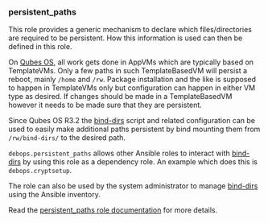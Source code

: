 ### persistent_paths

This role provides a generic mechanism to declare which
files/directories are required to be persistent. How this information is
used can then be defined in this role.

On [Qubes OS](https://en.wikipedia.org/wiki/Qubes_OS), all work gets
done in AppVMs which are typically based on TemplateVMs. Only a few
paths in such TemplateBasedVM will persist a reboot, mainly `/home` and
`/rw`. Package installation and the like is supposed to happen in
TemplateVMs only but configuration can happen in either VM type as
desired. If changes should be made in a TemplateBasedVM however it needs
to be made sure that they are persistent.

Since Qubes OS R3.2 the [bind-dirs]() script and related configuration
can be used to easily make additional paths persistent by bind mounting
them from `/rw/bind-dirs/` to the desired path.

`debops.persistent_paths` allows other Ansible roles to interact with
[bind-dirs]() by using this role as a dependency role. An example which
does this is `debops.cryptsetup`.

The role can also be used by the system administrator to manage
[bind-dirs]() using the Ansible inventory.

Read the [persistent_paths role documentation](https://docs.debops.org/en/stable-3.0/ansible/roles/persistent_paths/) for more details.
